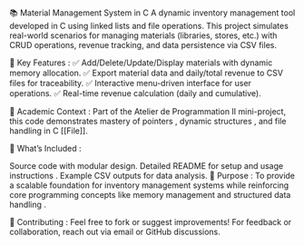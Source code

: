 📚 Material Management System in C
A dynamic inventory management tool developed in C using linked lists and file operations. This project simulates real-world scenarios for managing materials (libraries, stores, etc.) with CRUD operations, revenue tracking, and data persistence via CSV files.

🔧 Key Features :
✅ Add/Delete/Update/Display materials with dynamic memory allocation.
✅ Export material data and daily/total revenue to CSV files for traceability.
✅ Interactive menu-driven interface for user operations.
✅ Real-time revenue calculation (daily and cumulative).

📘 Academic Context :
Part of the Atelier de Programmation II mini-project, this code demonstrates mastery of pointers , dynamic structures , and file handling in C [[File]].

📂 What’s Included :

Source code with modular design.
Detailed README for setup and usage instructions .
Example CSV outputs for data analysis.
🎯 Purpose :
To provide a scalable foundation for inventory management systems while reinforcing core programming concepts like memory management and structured data handling .

🔗 Contributing :
Feel free to fork or suggest improvements! For feedback or collaboration, reach out via email or GitHub discussions.
